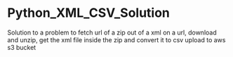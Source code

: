 # Python_XML_CSV_Solution
Solution to a problem to fetch url of a zip out of a xml on a url, download and unzip, get the xml file inside the zip  and convert it to csv upload to aws s3 bucket

